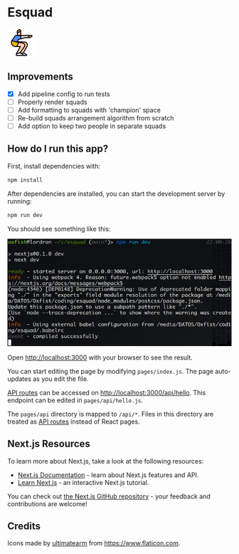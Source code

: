 # Esquad

![Icon of person performing a squat](./public/squat.png)

## Improvements

- [x] Add pipeline config to run tests
- [ ] Properly render squads
- [ ] Add formatting to squads with 'champion' space
- [ ] Re-build squads arrangement algorithm from scratch
- [ ] Add option to keep two people in separate squads

## How do I run this app?

First, install dependencies with:

```bash
npm install
```

After dependencies are installed, you can start the development server by
running:

```bash
npm run dev
```

You should see something like this:

![Screenshot of `next dev` command](./docs/images/next-dev.png)

Open <http://localhost:3000> with your browser to see the result.

You can start editing the page by modifying `pages/index.js`. The page
auto-updates as you edit the file.

[API routes](https://nextjs.org/docs/api-routes/introduction) can be accessed on
<http://localhost:3000/api/hello>. This endpoint can be edited in
`pages/api/hello.js`.

The `pages/api` directory is mapped to `/api/*`. Files in this directory are
treated as [API routes](https://nextjs.org/docs/api-routes/introduction) instead
of React pages.

## Next.js Resources

To learn more about Next.js, take a look at the following resources:

- [Next.js Documentation](https://nextjs.org/docs) - learn about Next.js
  features and API.
- [Learn Next.js](https://nextjs.org/learn) - an interactive Next.js tutorial.

You can check out
[the Next.js GitHub repository](https://github.com/vercel/next.js/) - your
feedback and contributions are welcome!

## Credits

Icons made by
[ultimatearm](https://www.flaticon.com/authors/ultimatearm 'ultimatearm') from
<https://www.flaticon.com>.

